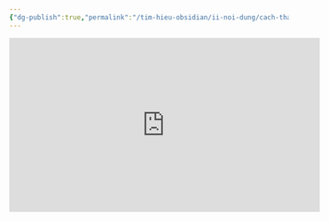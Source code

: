 ```yaml
---
{"dg-publish":true,"permalink":"/tim-hieu-obsidian/ii-noi-dung/cach-thay-icon-banner-sieu-nhanh-bang-commader-va-image-inserter/","dgPassFrontmatter":true,"noteIcon":"1","created":"","updated":""}
---
```


<iframe width="560" height="315" src="https://www.youtube.com/embed/nvQqrx8tXek" title="YouTube video player" frameborder="0" allow="accelerometer; autoplay; clipboard-write; encrypted-media; gyroscope; picture-in-picture; web-share" allowfullscreen></iframe>